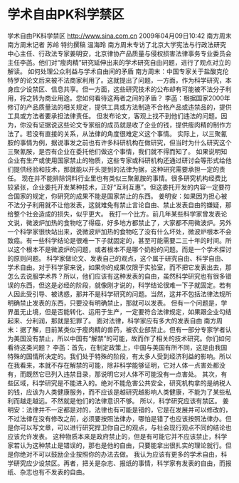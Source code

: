 # 学术自由PK科学禁区

学术自由PK科学禁区
http://www.sina.com.cn  2009年04月09日10:42  南方周末
南方周末记者 苏岭 特约撰稿 温海玲
南方周末专访了北京大学宪法与行政法研究中心主任、行政法专家姜明安，北京律协产品质量与侵权损害法律事务专业委员会主任李菡。他们对“瘦肉精”研究延伸出来的学术研究自由问题，进行了观点对立的解读。
如何处理公众利益与学术自由间的矛盾
南方周末：中国专家关于盐酸克伦特罗的论文后来被不法商家利用了。这就提出了问题，一方面，作为科学研究，本身应少设禁区、信息共享。但一方面，这些研究技术的公布却有可能被不法分子利用，将之转为商业用途。您如何看待这两者之间的矛盾？
李菡：根据国家2000年修订的产品质量法的相关规定，提供工具或方法制造不合格产品或违禁品的，提供工具或方法者要承担法律责任。
但发布论文，客观上找不到他们违法的问题。因为，你没有证据说这些论文专家组的成员就是收了企业的钱，提供瘦肉精的制作方法了。若没有直接的关系，从法律的角度很难定义这个事情。
实际上，以三聚氰胺的事情为例，据说事发之前也有许多科研机构在做研究，但当时为什么研究这个三聚氰胺，是否有企业在委托他们做这个事情，我们就不得而知了。
如果说明知企业有生产或使用国家禁止的物质，这些专家或科研机构还通过研讨会等形式给他们提供经验和技术，那就能以开头提到的法律为据，这种研究需要承担一定的责任。
现在并不能排除饲料行业里也有类似三聚氰胺的事情。很多研究机构经费比较紧张，企业委托开发某种技术，正好“互利互惠”。但这委托开发的内容一定要符合国家的规定，你研究的成果不能是国家禁止的东西。
姜明安：如果因为担心被不法分子利用就不让他发表，这就难免有禁止言论自由、禁止发表自由的嫌疑，那给整个社会造成的损失，似乎更大。
我打一个比方。前几年某些科学家曾发表论文说，微波炉加热的食物吃了得癌，好多地方都禁止了，大家都不用微波炉。另外一个科学家很快站出来，说微波炉加热的食物吃了没有什么坏处，微波炉根本不会致癌。有一些科学结论是很难一下子就固定的，甚至可能需要二三十年的时间。所以这个根本不是微波炉的问题，或者根本不是哪个奶粉的问题。而是一个学术探讨的原则问题。
科学家做论文、发表自己的观点，这个属于研究自由、科学自由、学术自由。对于科学家来说，如果你的成果仅限于实验室，而不把它发表出去，那怎么去说服学术界？所以，他们应该有这种发表的自由，虽然科学研究也有很多错误的东西，但这是必经的阶段，就像刚才说的，科学结论很难一下子就固定。若有人因此受引导、被诱惑，那并不是科学研究的问题。当然，这并不包括法律法规所明确禁止发表的东西，只要没有明确禁止，那就可以发表。
但有一个问题是，学界虽无止境，但是否能转化、运用于生产，一定要符合法律规定，如果跟企业勾结起来、分利润，那就是犯罪了。
面对法律，科学家应有多大的发表自由
南方周末：据了解，目前某类似于瘦肉精的兽药，被农业部禁止。但有一部分专家学者认为美国没有禁止，所以中国有“解禁”的可能，故而作了相关的技术研究。你们如何看待这类问题？
李菡：首先，在制定政策上，中国与美国有所不同，这是由我国特殊的国情所决定的。我们处于特殊的阶段，有太多人受到经济利益的影响。所以在我看来，本就不存在解禁的可能，除非科学能够证明，它对人体一点害处都没有，而既然它已列入违禁目录，那说明它对人体不可能没有一点害处。
其次，有些区域，科学研究是不能进入的。绝对不能危害公共安全，研究机构拿的是纳税人的钱，应该为人类健康服务，而不应该是越研究越影响人类健康，不能为了某些私利而越走越远。不然就是他们的法律意识不够。
所以，科学研究应该有禁区。
姜明安：法律并不一定都是对的，法律也有可能是错的，它是在发展并可以修改的，不过法律在没有修改之前，必须要按照法律办，哪怕是错了也应该按照法律办。但是你可以写文章，可以进行研究捍卫你自己的观点，与社会现行观点不同的结论也应该允许发表。
这种物质本来是政府禁止的，但是有可能它并不应该禁止，科学家若认为这种禁止是错误的，那也是他的自由，只要能拿出很扎实的理论就行。但是你绝对不可以鼓励企业按照你的办法去做。
我认为应该有更多的学术自由，科学研究应少设禁区。再者，把关是杂志、报纸的事情，科学家有发表的自由，而报纸、杂志也有不发表的自由。

